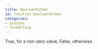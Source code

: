 ```yaml
---
title: BooleanFormat
id: function-booleanformat
categories:
- boolean
- formatting
---
```


True, for a non-zero value; False, otherwise.
